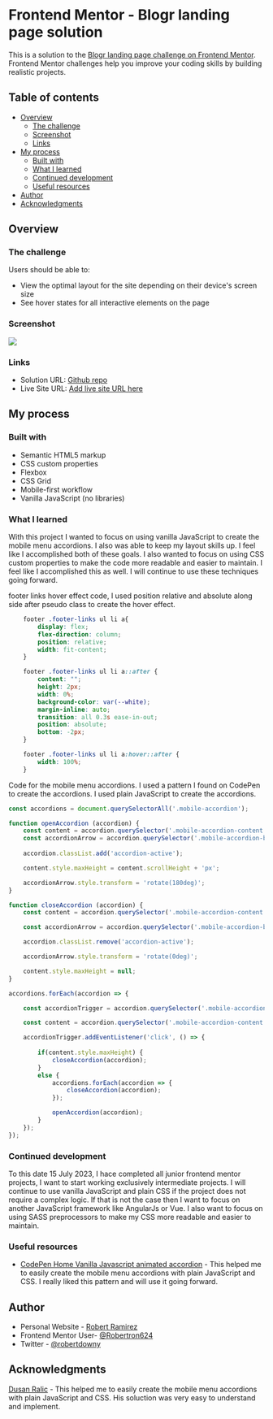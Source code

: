 # Frontend Mentor - Blogr landing page solution

This is a solution to the [Blogr landing page challenge on Frontend Mentor](https://www.frontendmentor.io/challenges/blogr-landing-page-EX2RLAApP). Frontend Mentor challenges help you improve your coding skills by building realistic projects. 

## Table of contents

- [Overview](#overview)
  - [The challenge](#the-challenge)
  - [Screenshot](#screenshot)
  - [Links](#links)
- [My process](#my-process)
  - [Built with](#built-with)
  - [What I learned](#what-i-learned)
  - [Continued development](#continued-development)
  - [Useful resources](#useful-resources)
- [Author](#author)
- [Acknowledgments](#acknowledgments)

## Overview

### The challenge

Users should be able to:

- View the optimal layout for the site depending on their device's screen size
- See hover states for all interactive elements on the page

### Screenshot

![](./screenshot.png)

### Links

- Solution URL: [Github repo](https://github.com/Robertron624/blogr-landing-page)
- Live Site URL: [Add live site URL here](https://your-live-site-url.com)

## My process

### Built with

- Semantic HTML5 markup
- CSS custom properties
- Flexbox
- CSS Grid
- Mobile-first workflow
- Vanilla JavaScript (no libraries)

### What I learned

With this project I wanted to focus on using vanilla JavaScript to create the mobile menu accordions. I also was able to keep my layout skills up. I feel like I accomplished both of these goals. I also wanted to focus on using CSS custom properties to make the code more readable and easier to maintain. I feel like I accomplished this as well. I will continue to use these techniques going forward.

footer links hover effect code, I used position relative and absolute along side after pseudo class to create the hover effect.
```css
    footer .footer-links ul li a{
        display: flex;
        flex-direction: column;
        position: relative;
        width: fit-content;
    }

    footer .footer-links ul li a::after {
        content: "";
        height: 2px;
        width: 0%;
        background-color: var(--white);
        margin-inline: auto;
        transition: all 0.3s ease-in-out;
        position: absolute;
        bottom: -2px;
    }

    footer .footer-links ul li a:hover::after {
        width: 100%;
    }
```

Code for the mobile menu accordions. I used a pattern I found on CodePen to create the accordions. I used plain JavaScript to create the accordions.
```js
const accordions = document.querySelectorAll('.mobile-accordion');

function openAccordion (accordion) {
    const content = accordion.querySelector('.mobile-accordion-content');
    const accordionArrow = accordion.querySelector('.mobile-accordion-button img');
    
    accordion.classList.add('accordion-active');

    content.style.maxHeight = content.scrollHeight + 'px';

    accordionArrow.style.transform = 'rotate(180deg)';
}

function closeAccordion (accordion) {
    const content = accordion.querySelector('.mobile-accordion-content');

    const accordionArrow = accordion.querySelector('.mobile-accordion-button img');

    accordion.classList.remove('accordion-active');

    accordionArrow.style.transform = 'rotate(0deg)';

    content.style.maxHeight = null;
}

accordions.forEach(accordion => {

    const accordionTrigger = accordion.querySelector('.mobile-accordion-button');

    const content = accordion.querySelector('.mobile-accordion-content');

    accordionTrigger.addEventListener('click', () => {
    
        if(content.style.maxHeight) {
            closeAccordion(accordion);
        }
        else {
            accordions.forEach(accordion => {
                closeAccordion(accordion);
            });

            openAccordion(accordion);
        }
    });
});
```
### Continued development

To this date 15 July 2023, I hace completed all junior frontend mentor projects, I want to start working exclusively intermediate projects. I will continue to use vanilla JavaScript and plain CSS if the project does not require a complex logic. If that is not the case then I want to focus on another JavaScript framework like AngularJs or Vue. I also want to focus on using SASS preprocessors to make my CSS more readable and easier to maintain.

### Useful resources

- [CodePen Home Vanilla Javascript animated accordion](https://codepen.io/dusanralic/pen/PoqGKLM) - This helped me to easily create the mobile menu accordions with plain JavaScript and CSS. I really liked this pattern and will use it going forward.

## Author

- Personal Website - [Robert Ramirez](https://robert-ramirez.netlify.app)
- Frontend Mentor User- [@Robertron624](https://www.frontendmentor.io/profile/Robertron624)
- Twitter - [@robertdowny](https://www.twitter.com/robertdowny)

## Acknowledgments

[Dusan Ralic](https://codepen.io/dusanralic/pen/PoqGKLM) - This helped me to easily create the mobile menu accordions with plain JavaScript and CSS. His soluction was very easy to understand and implement.